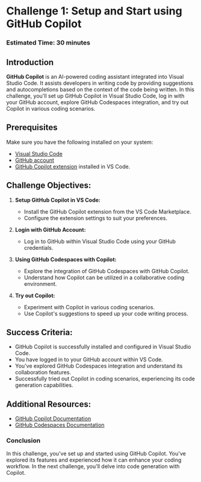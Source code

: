 # Challenge 1: Setup and Start using GitHub Copilot

### Estimated Time: 30 minutes

## Introduction

**GitHub Copilot** is an AI-powered coding assistant integrated into Visual Studio Code. It assists developers in writing code by providing suggestions and autocompletions based on the context of the code being written. In this challenge, you'll set up GitHub Copilot in Visual Studio Code, log in with your GitHub account, explore GitHub Codespaces integration, and try out Copilot in various coding scenarios.

## Prerequisites

Make sure you have the following installed on your system:

- [Visual Studio Code](https://code.visualstudio.com/)
- [GitHub account](https://github.com/)
- [GitHub Copilot extension](https://marketplace.visualstudio.com/items?itemName=GitHub.copilot) installed in VS Code.

## Challenge Objectives:

1. **Setup GitHub Copilot in VS Code:**
   - Install the GitHub Copilot extension from the VS Code Marketplace.
   - Configure the extension settings to suit your preferences.

2. **Login with GitHub Account:**
   - Log in to GitHub within Visual Studio Code using your GitHub credentials.

3. **Using GitHub Codespaces with Copilot:**
   - Explore the integration of GitHub Codespaces with GitHub Copilot.
   - Understand how Copilot can be utilized in a collaborative coding environment.

4. **Try out Copilot:**
   - Experiment with Copilot in various coding scenarios.
   - Use Copilot's suggestions to speed up your code writing process.

## Success Criteria:

- GitHub Copilot is successfully installed and configured in Visual Studio Code.
- You have logged in to your GitHub account within VS Code.
- You've explored GitHub Codespaces integration and understand its collaboration features.
- Successfully tried out Copilot in coding scenarios, experiencing its code generation capabilities.

## Additional Resources:

- [GitHub Copilot Documentation](https://github.com/github/copilot-docs)
- [GitHub Codespaces Documentation](https://docs.github.com/en/codespaces)

### Conclusion

In this challenge, you've set up and started using GitHub Copilot. You've explored its features and experienced how it can enhance your coding workflow. In the next challenge, you'll delve into code generation with Copilot.
